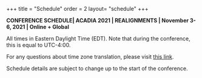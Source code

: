+++
title = "Schedule"
order = 2
layout= "schedule"
+++

**CONFERENCE SCHEDULE| ACADIA 2021  |  REALIGNMENTS   |  November 3-6, 2021   |  Online + Global**

All times in Eastern Daylight Time (EDT). Note that during the conference, this is equal to UTC-4:00.

For any questions about time zone translation, please visit [this link](https://www.worldtimebuddy.com/?pl=1&lid=305,5368361,2643743,1816670&h=305&date=10/26/2020%7C3).

Schedule details are subject to change up to the start of the conference.

